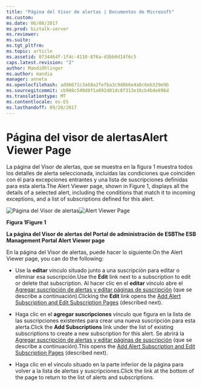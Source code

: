 ```yaml
---
title: "Página del Visor de alertas | Documentos de Microsoft"
ms.custom: 
ms.date: 06/08/2017
ms.prod: biztalk-server
ms.reviewer: 
ms.suite: 
ms.tgt_pltfrm: 
ms.topic: article
ms.assetid: 0734464f-1f4c-4110-876a-d3bb0d14f6c5
caps.latest.revision: "2"
author: MandiOhlinger
ms.author: mandia
manager: anneta
ms.openlocfilehash: ad9b671c3a68a2fefba3c9d8b6e4a8c6eb329e9b
ms.sourcegitcommit: cb908c540d8f1a692d01dc8f313e16cb4b4e696d
ms.translationtype: MT
ms.contentlocale: es-ES
ms.lasthandoff: 09/20/2017
---
```

# <a name="alert-viewer-page"></a><span data-ttu-id="9062d-102">Página del visor de alertas</span><span class="sxs-lookup"><span data-stu-id="9062d-102">Alert Viewer Page</span></span>
<span data-ttu-id="9062d-103">La página del Visor de alertas, que se muestra en la figura 1 muestra todos los detalles de alerta seleccionada, incluidas las condiciones que coinciden con él para excepciones entrantes y una lista de suscripciones definidas para esta alerta.</span><span class="sxs-lookup"><span data-stu-id="9062d-103">The Alert Viewer page, shown in Figure 1, displays all the details of a selected alert, including the conditions that match it to incoming exceptions, and a list of subscriptions defined for this alert.</span></span>  
  
 <span data-ttu-id="9062d-104">![Página del Visor de alertas](../esb-toolkit/media/ch8-alertviewerpage.gif "Ch8-AlertViewerPage")</span><span class="sxs-lookup"><span data-stu-id="9062d-104">![Alert Viewer Page](../esb-toolkit/media/ch8-alertviewerpage.gif "Ch8-AlertViewerPage")</span></span>  
  
 <span data-ttu-id="9062d-105">**Figura 1**</span><span class="sxs-lookup"><span data-stu-id="9062d-105">**Figure 1**</span></span>  
  
 <span data-ttu-id="9062d-106">**La página del Visor de alertas del Portal de administración de ESB**</span><span class="sxs-lookup"><span data-stu-id="9062d-106">**The ESB Management Portal Alert Viewer page**</span></span>  
  
 <span data-ttu-id="9062d-107">En la página del Visor de alertas, puede hacer lo siguiente:</span><span class="sxs-lookup"><span data-stu-id="9062d-107">On the Alert Viewer page, you can do the following:</span></span>  
  
-   <span data-ttu-id="9062d-108">Use la **editar** vínculo situado junto a una suscripción para editar o eliminar esa suscripción.</span><span class="sxs-lookup"><span data-stu-id="9062d-108">Use the **Edit** link next to a subscription to edit or delete that subscription.</span></span> <span data-ttu-id="9062d-109">Al hacer clic en el **editar** vínculo abre el [Agregar suscripción de alertas y editar páginas de suscripción](../esb-toolkit/add-alert-subscription-and-edit-subscription-pages.md) (que se describe a continuación).</span><span class="sxs-lookup"><span data-stu-id="9062d-109">Clicking the **Edit** link opens the [Add Alert Subscription and Edit Subscription Pages](../esb-toolkit/add-alert-subscription-and-edit-subscription-pages.md) (described next).</span></span>  
  
-   <span data-ttu-id="9062d-110">Haga clic en el **agregar suscripciones** vínculo que figura en la lista de las suscripciones existentes para crear una nueva suscripción para esta alerta.</span><span class="sxs-lookup"><span data-stu-id="9062d-110">Click the **Add Subscriptions** link under the list of existing subscriptions to create a new subscription for this alert.</span></span> <span data-ttu-id="9062d-111">Se abrirá la [Agregar suscripción de alertas y editar páginas de suscripción](../esb-toolkit/add-alert-subscription-and-edit-subscription-pages.md) (que se describe a continuación).</span><span class="sxs-lookup"><span data-stu-id="9062d-111">This opens the [Add Alert Subscription and Edit Subscription Pages](../esb-toolkit/add-alert-subscription-and-edit-subscription-pages.md) (described next).</span></span>  
  
-   <span data-ttu-id="9062d-112">Haga clic en el vínculo situado en la parte inferior de la página para volver a la lista de alertas y suscripciones.</span><span class="sxs-lookup"><span data-stu-id="9062d-112">Click the link at the bottom of the page to return to the list of alerts and subscriptions.</span></span>